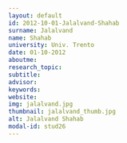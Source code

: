 ```yaml
---
layout: default 
id: 2012-10-01-Jalalvand-Shahab
surname: Jalalvand
name: Shahab
university: Univ. Trento
date: 01-10-2012
aboutme: 
research_topic: 
subtitle: 
advisor: 
keywords: 
website: 
img: jalalvand.jpg
thumbnail: jalalvand_thumb.jpg
alt: Jalalvand Shahab
modal-id: stud26
---
```


